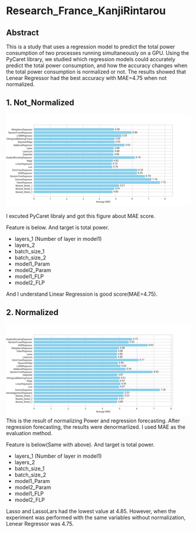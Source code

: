 # Research_France_KanjiRintarou
## Abstract
This is a study that uses a regression model to predict the total power consumption of two processes running simultaneously on a GPU.
Using the PyCaret library, we studied which regression models could accurately predict the total power consumption, and how the accuracy changes when the total power consumption is normalized or not. 
The results showed that Lenear Regressor had the best accuracy with MAE=4.75 when not normalized.

## 1. Not_Normalized
![De_Normalized](Excute_2process/Result/Not_Normalized.png)

I excuted PyCaret libraly and got this figure about MAE score.

Feature is below. And target is total power.
- layers_1 (Number of layer in model1)
- layers_2
- batch_size_1
- batch_size_2
- model1_Param
- model2_Param
- model1_FLP
- model2_FLP
  
And I understand Linear Regression is good score(MAE=4.75).



## 2. Normalized
![Normalized](Excute_2process/Result/Normalized.png)
This is the result of normalizing Power and regression forecasting. After regression forecasting, the results were denormarlized. I used MAE as the evaluation method.

Feature is below(Same with above). And target is total power.
- layers_1 (Number of layer in model1)
- layers_2
- batch_size_1
- batch_size_2
- model1_Param
- model2_Param
- model1_FLP
- model2_FLP

Lasso and LassoLars had the lowest value at 4.85. However, when the experiment was performed with the same variables without normalization, Lenear Regressor was 4.75.

